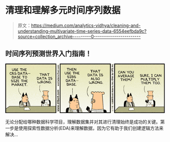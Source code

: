 # 清理和理解多元时间序列数据

> 原文：<https://medium.com/analytics-vidhya/cleaning-and-understanding-multivariate-time-series-data-6554eefbda9c?source=collection_archive---------0----------------------->

## 时间序列预测世界入门指南！

![](img/3d68121813736dd5db029e13448ad66b.png)

无论分配给哪种数据科学项目，理解数据集并对其进行清理始终是成功的关键。第一步是使用探索性数据分析(EDA)来理解数据，因为它有助于我们创建逻辑方法来解决…